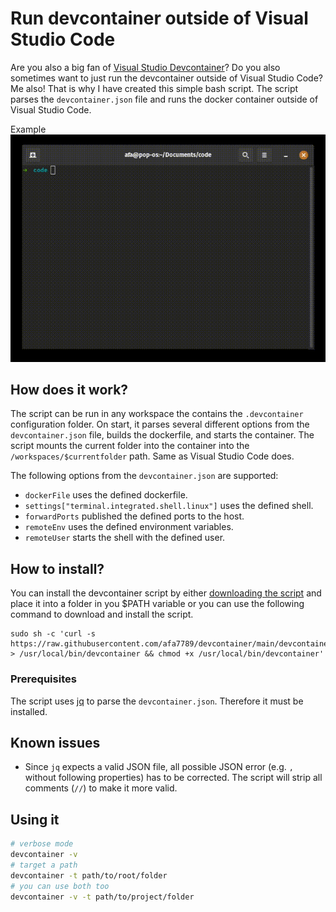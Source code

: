 # Run devcontainer outside of Visual Studio Code
Are you also a big fan of [Visual Studio Devcontainer](https://code.visualstudio.com/docs/remote/containers)?
Do you also sometimes want to just run the devcontainer outside of Visual Studio Code?
Me also! That is why I have created this simple bash script.
The script parses the `devcontainer.json` file and runs the docker container outside of Visual Studio Code.

Example
![Example](example.gif)

## How does it work?
The script can be run in any workspace the contains the `.devcontainer` configuration folder. On start, it parses several different options from the `devcontainer.json` file, builds the dockerfile, and starts the container. The script mounts the current folder into the container into the `/workspaces/$currentfolder` path. Same as Visual Studio Code does. 

The following options from the `devcontainer.json` are supported:

- `dockerFile` uses the defined dockerfile.
- `settings["terminal.integrated.shell.linux"]` uses the defined shell.
- `forwardPorts` published the defined ports to the host.
- `remoteEnv` uses the defined environment variables.
- `remoteUser` starts the shell with the defined user.

## How to install?
You can install the devcontainer script by either [downloading the script](https://raw.githubusercontent.com/afa7789/devcontainer/main/devcontainer.sh)
and place it into a folder in you $PATH variable or you can use the following command to download and install the script.

```
sudo sh -c 'curl -s https://raw.githubusercontent.com/afa7789/devcontainer/main/devcontainer.sh > /usr/local/bin/devcontainer && chmod +x /usr/local/bin/devcontainer'
```
### Prerequisites
The script uses [jq](https://stedolan.github.io/jq/) to parse the `devcontainer.json`. Therefore it must be installed.

## Known issues
- Since `jq` expects a valid JSON file, all possible JSON error (e.g. `,` without following properties) has to be corrected.
The script will strip all comments (`//`) to make it more valid.

## Using it
```sh
# verbose mode
devcontainer -v 
# target a path
devcontainer -t path/to/root/folder 
# you can use both too
devcontainer -v -t path/to/project/folder
```
